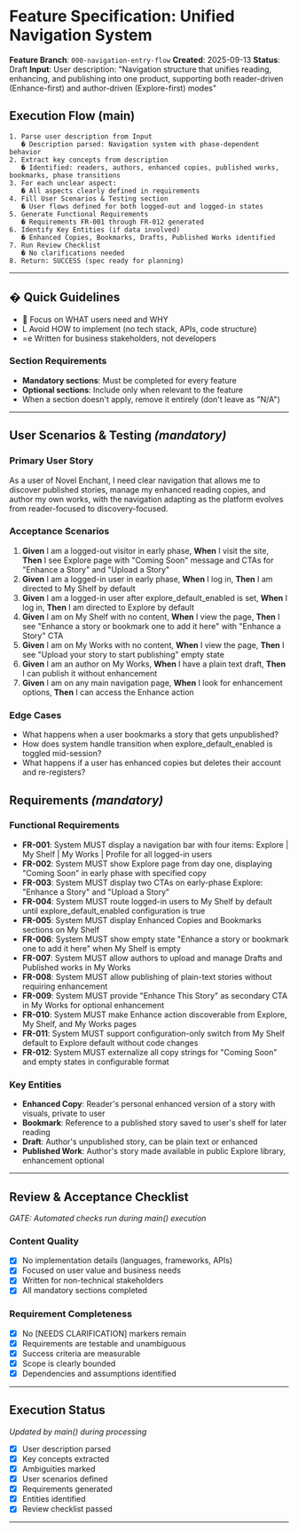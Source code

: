 # Feature Specification: Unified Navigation System

**Feature Branch**: `000-navigation-entry-flow`
**Created**: 2025-09-13
**Status**: Draft
**Input**: User description: "Navigation structure that unifies reading, enhancing, and publishing into one product, supporting both reader-driven (Enhance-first) and author-driven (Explore-first) modes"

## Execution Flow (main)
```
1. Parse user description from Input
   � Description parsed: Navigation system with phase-dependent behavior
2. Extract key concepts from description
   � Identified: readers, authors, enhanced copies, published works, bookmarks, phase transitions
3. For each unclear aspect:
   � All aspects clearly defined in requirements
4. Fill User Scenarios & Testing section
   � User flows defined for both logged-out and logged-in states
5. Generate Functional Requirements
   � Requirements FR-001 through FR-012 generated
6. Identify Key Entities (if data involved)
   � Enhanced Copies, Bookmarks, Drafts, Published Works identified
7. Run Review Checklist
   � No clarifications needed
8. Return: SUCCESS (spec ready for planning)
```

---

## � Quick Guidelines
-  Focus on WHAT users need and WHY
- L Avoid HOW to implement (no tech stack, APIs, code structure)
- =e Written for business stakeholders, not developers

### Section Requirements
- **Mandatory sections**: Must be completed for every feature
- **Optional sections**: Include only when relevant to the feature
- When a section doesn't apply, remove it entirely (don't leave as "N/A")

---

## User Scenarios & Testing *(mandatory)*

### Primary User Story
As a user of Novel Enchant, I need clear navigation that allows me to discover published stories, manage my enhanced reading copies, and author my own works, with the navigation adapting as the platform evolves from reader-focused to discovery-focused.

### Acceptance Scenarios
1. **Given** I am a logged-out visitor in early phase, **When** I visit the site, **Then** I see Explore page with "Coming Soon" message and CTAs for "Enhance a Story" and "Upload a Story"
2. **Given** I am a logged-in user in early phase, **When** I log in, **Then** I am directed to My Shelf by default
3. **Given** I am a logged-in user after explore_default_enabled is set, **When** I log in, **Then** I am directed to Explore by default
4. **Given** I am on My Shelf with no content, **When** I view the page, **Then** I see "Enhance a story or bookmark one to add it here" with "Enhance a Story" CTA
5. **Given** I am on My Works with no content, **When** I view the page, **Then** I see "Upload your story to start publishing" empty state
6. **Given** I am an author on My Works, **When** I have a plain text draft, **Then** I can publish it without enhancement
7. **Given** I am on any main navigation page, **When** I look for enhancement options, **Then** I can access the Enhance action

### Edge Cases
- What happens when a user bookmarks a story that gets unpublished?
- How does system handle transition when explore_default_enabled is toggled mid-session?
- What happens if a user has enhanced copies but deletes their account and re-registers?

## Requirements *(mandatory)*

### Functional Requirements
- **FR-001**: System MUST display a navigation bar with four items: Explore | My Shelf | My Works | Profile for all logged-in users
- **FR-002**: System MUST show Explore page from day one, displaying "Coming Soon" in early phase with specified copy
- **FR-003**: System MUST display two CTAs on early-phase Explore: "Enhance a Story" and "Upload a Story"
- **FR-004**: System MUST route logged-in users to My Shelf by default until explore_default_enabled configuration is true
- **FR-005**: System MUST display Enhanced Copies and Bookmarks sections on My Shelf
- **FR-006**: System MUST show empty state "Enhance a story or bookmark one to add it here" when My Shelf is empty
- **FR-007**: System MUST allow authors to upload and manage Drafts and Published works in My Works
- **FR-008**: System MUST allow publishing of plain-text stories without requiring enhancement
- **FR-009**: System MUST provide "Enhance This Story" as secondary CTA in My Works for optional enhancement
- **FR-010**: System MUST make Enhance action discoverable from Explore, My Shelf, and My Works pages
- **FR-011**: System MUST support configuration-only switch from My Shelf default to Explore default without code changes
- **FR-012**: System MUST externalize all copy strings for "Coming Soon" and empty states in configurable format

### Key Entities
- **Enhanced Copy**: Reader's personal enhanced version of a story with visuals, private to user
- **Bookmark**: Reference to a published story saved to user's shelf for later reading
- **Draft**: Author's unpublished story, can be plain text or enhanced
- **Published Work**: Author's story made available in public Explore library, enhancement optional

---

## Review & Acceptance Checklist
*GATE: Automated checks run during main() execution*

### Content Quality
- [x] No implementation details (languages, frameworks, APIs)
- [x] Focused on user value and business needs
- [x] Written for non-technical stakeholders
- [x] All mandatory sections completed

### Requirement Completeness
- [x] No [NEEDS CLARIFICATION] markers remain
- [x] Requirements are testable and unambiguous
- [x] Success criteria are measurable
- [x] Scope is clearly bounded
- [x] Dependencies and assumptions identified

---

## Execution Status
*Updated by main() during processing*

- [x] User description parsed
- [x] Key concepts extracted
- [x] Ambiguities marked
- [x] User scenarios defined
- [x] Requirements generated
- [x] Entities identified
- [x] Review checklist passed

---